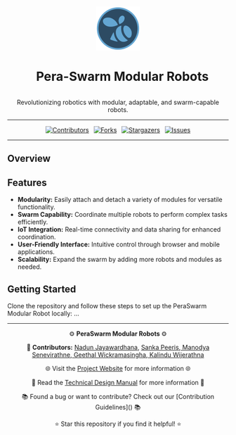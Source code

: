 <div align="center">
  <img src="/docs/images/pera-swarm-logo.png" alt="PeraSwarm Modular Robot Logo" width="100">
  <h1 style="display: inline-block; margin-left: 20px;">Pera-Swarm Modular Robots</h1>
  <p>Revolutionizing robotics with modular, adaptable, and swarm-capable robots.</p>

</div>

___

<div align="center">

[![Contributors][contributors-shield]](https://github.com/cepdnaclk/e19-3yp-Pera-Swarm-Modular-Robots/graphs/contributors)&ensp;
[![Forks][forks-shield]](https://github.com/cepdnaclk/e19-3yp-Pera-Swarm-Modular-Robots/network/members)&ensp;
[![Stargazers][stars-shield]](https://github.com/cepdnaclk/e19-3yp-Pera-Swarm-Modular-Robots/stargazers)&ensp;
[![Issues][issues-shield]](https://github.com/cepdnaclk/e19-3yp-Pera-Swarm-Modular-Robots/issues)

</div>

<!-- MARKDOWN LINKS & IMAGES -->
<!-- https://www.markdownguide.org/basic-syntax/#reference-style-links -->
[contributors-shield]: https://img.shields.io/github/contributors/cepdnaclk/e19-3yp-Pera-Swarm-Modular-Robots.svg?style=for-the-badge
[forks-shield]: https://img.shields.io/github/forks/cepdnaclk/e19-3yp-Pera-Swarm-Modular-Robots.svg?style=for-the-badge
[stars-shield]: https://img.shields.io/github/stars/cepdnaclk/e19-3yp-Pera-Swarm-Modular-Robots.svg?style=for-the-badge
[issues-shield]: https://img.shields.io/github/issues/cepdnaclk/e19-3yp-Pera-Swarm-Modular-Robots.svg?style=for-the-badge

---

## Overview


## Features
- **Modularity:** Easily attach and detach a variety of modules for versatile functionality.
- **Swarm Capability:** Coordinate multiple robots to perform complex tasks efficiently.
- **IoT Integration:** Real-time connectivity and data sharing for enhanced coordination.
- **User-Friendly Interface:** Intuitive control through browser and mobile applications.
- **Scalability:** Expand the swarm by adding more robots and modules as needed.

## Getting Started
Clone the repository and follow these steps to set up the PeraSwarm Modular Robot locally:
...

---

<div align="center">
  <p>⚙️ <b>PeraSwarm Modular Robots </b> ⚙️</p>
  <p>👥 <b>Contributors:</b> <a href="https://github.com/nandun00">Nadun Jayawardhana</a>, <a href=https://github.com/sanka-p> Sanka Peeris</a>,<a href=https://github.com/manodyaSenevirathne> Manodya Senevirathne</a>,<a href=https://github.com/GeethalWickramasinghe> Geethal Wickramasingha</a>,<a href=https://github.com/KalinduWijerathna> Kalindu Wijerathna</a></p>
  <p>🌐 Visit the <a href=https://cepdnaclk.github.io/e19-3yp-Pera-Swarm-Modular-Robots/>Project Website</a> for more information 🌐</p>
  <p>📃 Read the <a href=https://github.com/cepdnaclk/e19-3yp-Pera-Swarm-Modular-Robots/wiki/Home>Technical Design Manual</a> for more information 📃</p>
  <p>📚 Found a bug or want to contribute? Check out our [Contribution Guidelines](<link-to-your-contribution-guidelines>) 📚</p> 
  <p>⭐️ Star this repository if you find it helpful! ⭐️</p>
</div>


